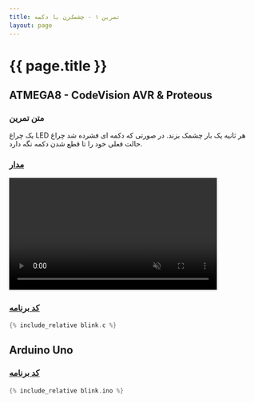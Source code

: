 ```yaml
---
title: تمرین ۱ - چشمک‌زن با دکمه
layout: page
---
```


# {{ page.title }}

## ATMEGA8 - CodeVision AVR & Proteous

### متن تمرین

یک چراغ LED هر ثانیه یک بار چشمک بزند. در صورتی که دکمه ای فشرده شد چراغ حالت فعلی خود را تا قطع شدن دکمه نگه دارد.


### [مدار](blink.pdsprj)

<video autoplay loop muted playsinline width="416" height="224">
<source src="video.mp4" type="video/mp4" />
<img src="picture.jpg" width="416" height="224" />
</video>

### [کد برنامه](blink.c)
```c
{% include_relative blink.c %}
```

## Arduino Uno

### [کد برنامه](blink.ino)
```c
{% include_relative blink.ino %}
```